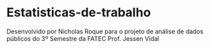 # Estatisticas-de-trabalho
Desenvolvido por Nicholas Roque para o projeto de análise de dados públicos do 3º Semestre da FATEC Prof. Jessen Vidal
